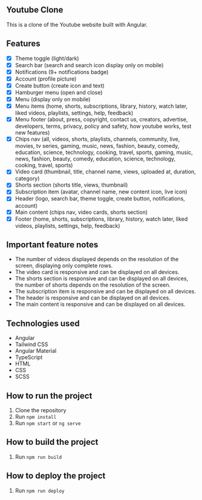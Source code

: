 ## Youtube Clone

This is a clone of the Youtube website built with Angular.

## Features

- [x] Theme toggle (light/dark)
- [x] Search bar (search and search icon display only on mobile)
- [x] Notifications (9+ notifications badge)
- [x] Account (profile picture)
- [x] Create button (create icon and text)
- [x] Hamburger menu (open and close)
- [x] Menu (display only on mobile) 
- [x] Menu items (home, shorts, subscriptions, library, history, watch later, liked videos, playlists, settings, help, feedback)
- [x] Menu footer (about, press, copyright, contact us, creators, advertise, developers, terms, privacy, policy and safety, how youtube works, test new features)
- [x] Chips nav (all, videos, shorts, playlists, channels, community, live, movies, tv series, gaming, music, news, fashion, beauty, comedy, education, science, technology, cooking, travel, sports, gaming, music, news, fashion, beauty, comedy, education, science, technology, cooking, travel, sports)
- [x] Video card (thumbnail, title, channel name, views, uploaded at, duration, category)
- [x] Shorts section (shorts title, views, thumbnail)
- [x] Subscription item (avatar, channel name, new content icon, live icon)
- [x] Header (logo, search bar, theme toggle, create button, notifications, account)
- [x] Main content (chips nav, video cards, shorts section)
- [x] Footer (home, shorts, subscriptions, library, history, watch later, liked videos, playlists, settings, help, feedback)

## Important feature notes

- The number of videos displayed depends on the resolution of the screen, displaying only complete rows.
- The video card is responsive and can be displayed on all devices.
- The shorts section is responsive and can be displayed on all devices, the number of shorts depends on the resolution of the screen.
- The subscription item is responsive and can be displayed on all devices.
- The header is responsive and can be displayed on all devices.
- The main content is responsive and can be displayed on all devices.

## Technologies used

- Angular
- Tailwind CSS
- Angular Material
- TypeScript
- HTML
- CSS
- SCSS

## How to run the project

1. Clone the repository
2. Run `npm install`
3. Run `npm start` or `ng serve`

## How to build the project

1. Run `npm run build`

## How to deploy the project

1. Run `npm run deploy`
